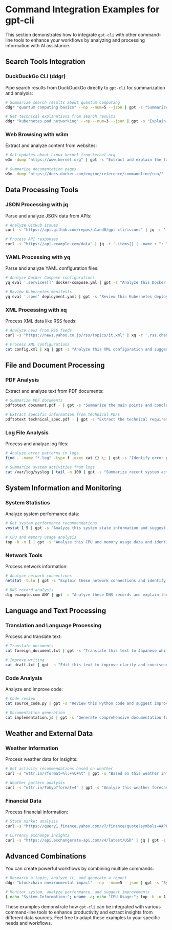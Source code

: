 # Command Integration Examples for gpt-cli

This section demonstrates how to integrate `gpt-cli` with other command-line tools to enhance your workflows by analyzing and processing information with AI assistance.

## Search Tools Integration

### DuckDuckGo CLI (ddgr)
Pipe search results from DuckDuckGo directly to `gpt-cli` for summarization and analysis:

```bash
# Summarize search results about quantum computing
ddgr "quantum computing basics" --np --num=5 --json | gpt -s "Summarize these search results in a concise and understandable manner"

# Get technical explanations from search results
ddgr "kubernetes pod networking" --np --num=3 --json | gpt -s "Explain these technical concepts for a beginner"
```

### Web Browsing with w3m
Extract and analyze content from websites:

```bash
# Get updates about Linux kernel from kernel.org
w3m -dump "https://www.kernel.org" | gpt -s "Extract and explain the latest Linux kernel version and changes"

# Summarize documentation pages
w3m -dump "https://docs.docker.com/engine/reference/commandline/run/" | gpt -s "Summarize the key points of this Docker command documentation"
```

## Data Processing Tools

### JSON Processing with jq
Parse and analyze JSON data from APIs:

```bash
# Analyze GitHub issues
curl -s "https://api.github.com/repos/u1and0/gpt-cli/issues" | jq -r '.[] | .title + "\n" + .body + "\n---"' | gpt -s "Analyze these GitHub issues, prioritize them, and suggest solutions"

# Process API responses
curl -s "https://api.example.com/data" | jq -r '.items[] | .name + ": " + .description' | gpt -s "Categorize these items and highlight the most significant ones"
```

### YAML Processing with yq
Parse and analyze YAML configuration files:

```bash
# Analyze Docker Compose configurations
yq eval '.services[]' docker-compose.yml | gpt -s "Analyze this Docker service configuration and suggest security and efficiency improvements"

# Review Kubernetes manifests
yq eval '.spec' deployment.yaml | gpt -s "Review this Kubernetes deployment specification and suggest best practices"
```

### XML Processing with xq
Process XML data like RSS feeds:

```bash
# Analyze news from RSS feeds
curl -s "https://news.yahoo.co.jp/rss/topics/it.xml" | xq -r '.rss.channel.item[] | .title + " - " + .description' | gpt -s "Organize these IT news by importance and briefly explain their impact"

# Process XML configurations
cat config.xml | xq | gpt -s "Analyze this XML configuration and suggest improvements"
```

## File and Document Processing

### PDF Analysis
Extract and analyze text from PDF documents:

```bash
# Summarize PDF documents
pdftotext document.pdf - | gpt -s "Summarize the main points and conclusions of this document in three key points"

# Extract specific information from technical PDFs
pdftotext technical_spec.pdf - | gpt -s "Extract the technical requirements and specifications from this document"
```

### Log File Analysis
Process and analyze log files:

```bash
# Analyze error patterns in logs
find . -name "*.log" -type f -exec cat {} \; | gpt -s "Identify error patterns in these log files and suggest solutions"

# Summarize system activities from logs
cat /var/log/syslog | tail -n 100 | gpt -s "Summarize recent system activities and highlight any concerning events"
```

## System Information and Monitoring

### System Statistics
Analyze system performance data:

```bash
# Get system performance recommendations
vmstat 1 5 | gpt -s "Analyze this system state information and suggest performance optimizations"

# CPU and memory usage analysis
top -b -n 1 | gpt -s "Analyze this CPU and memory usage data and identify resource-intensive processes"
```

### Network Tools
Process network information:

```bash
# Analyze network connections
netstat -tuln | gpt -s "Explain these network connections and identify any security concerns"

# DNS record analysis
dig example.com ANY | gpt -s "Analyze these DNS records and explain their purpose"
```

## Language and Text Processing

### Translation and Language Processing
Process and translate text:

```bash
# Translate documents
cat foreign_document.txt | gpt -s "Translate this text to Japanese while preserving the original nuances"

# Improve writing
cat draft.txt | gpt -s "Edit this text to improve clarity and conciseness while maintaining the core message"
```

### Code Analysis
Analyze and improve code:

```bash
# Code review
cat source_code.py | gpt -s "Review this Python code and suggest improvements for readability and performance"

# Documentation generation
cat implementation.js | gpt -s "Generate comprehensive documentation for this JavaScript code"
```

## Weather and External Data

### Weather Information
Process weather data for insights:

```bash
# Get activity recommendations based on weather
curl -s "wttr.in/?format=%l:+%C+%t" | gpt -s "Based on this weather information, suggest suitable outdoor activities for today"

# Weather pattern analysis
curl -s "wttr.in/Tokyo?format=4" | gpt -s "Analyze this weather forecast and explain the expected weather patterns"
```

### Financial Data
Process financial information:

```bash
# Stock market analysis
curl -s "https://query1.finance.yahoo.com/v7/finance/quote?symbols=AAPL" | jq | gpt -s "Analyze this Apple stock data and explain the key indicators"

# Currency exchange insights
curl -s "https://api.exchangerate-api.com/v4/latest/USD" | jq | gpt -s "Analyze these currency exchange rates and identify notable trends"
```

## Advanced Combinations

You can create powerful workflows by combining multiple commands:

```bash
# Research a topic, analyze it, and generate a report
ddgr "blockchain environmental impact" --np --num=5 --json | gpt -s "Synthesize these search results into a balanced analysis of blockchain technology's environmental impact" > report.md

# Monitor system, analyze performance, and suggest improvements
{ echo "System Information:"; uname -a; echo "CPU Usage:"; top -b -n 1 | head -n 20; echo "Memory Usage:"; free -h; echo "Disk Usage:"; df -h; } | gpt -s "Analyze this system information and suggest specific optimizations"
```

These examples demonstrate how `gpt-cli` can be integrated with various command-line tools to enhance productivity and extract insights from different data sources. Feel free to adapt these examples to your specific needs and workflows.

